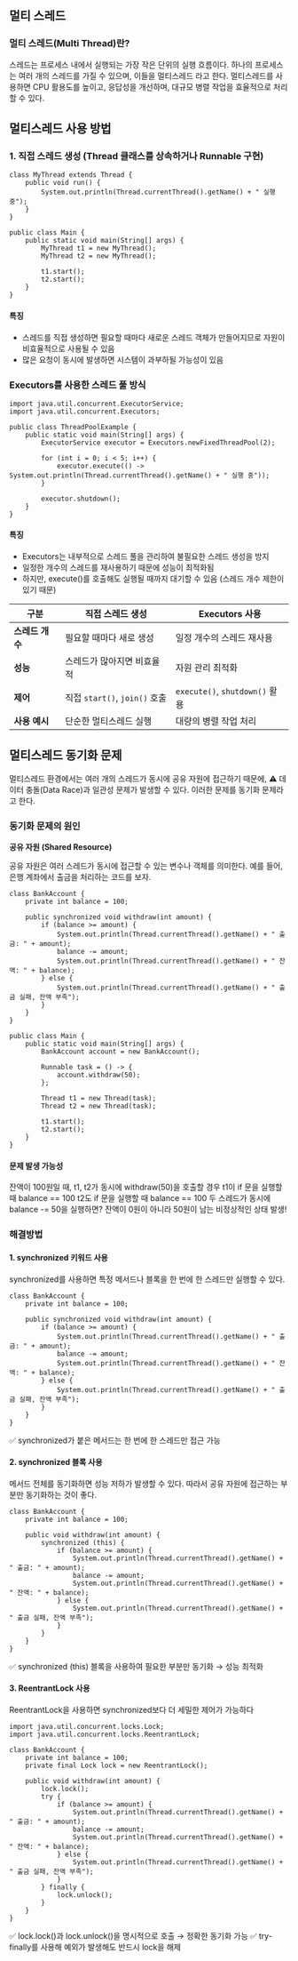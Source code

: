 ## 멀티 스레드 

### 멀티 스레드(Multi Thread)란?
스레드는 프로세스 내에서 실행되는 가장 작은 단위의 실행 흐름이다. 하나의 프로세스는 여러 개의 스레드를 가질 수 있으며, 이들을 멀티스레드 라고 한다. 멀티스레드를 사용하면 CPU 활용도를 높이고, 응답성을 개선하며, 대규모 병렬 작업을 효율적으로 처리할 수 있다.


## 멀티스레드 사용 방법

### 1. 직접 스레드 생성 (Thread 클래스를 상속하거나 Runnable 구현)

```
class MyThread extends Thread {
    public void run() {
        System.out.println(Thread.currentThread().getName() + " 실행 중");
    }
}

public class Main {
    public static void main(String[] args) {
        MyThread t1 = new MyThread();
        MyThread t2 = new MyThread();

        t1.start();
        t2.start();
    }
}
```

#### 특징

- 스레드를 직접 생성하면 필요할 때마다 새로운 스레드 객체가 만들어지므로 자원이 비효율적으로 사용될 수 있음
- 많은 요청이 동시에 발생하면 시스템이 과부하될 가능성이 있음

### Executors를 사용한 스레드 풀 방식

```
import java.util.concurrent.ExecutorService;
import java.util.concurrent.Executors;

public class ThreadPoolExample {
    public static void main(String[] args) {
        ExecutorService executor = Executors.newFixedThreadPool(2);

        for (int i = 0; i < 5; i++) {
            executor.execute(() -> System.out.println(Thread.currentThread().getName() + " 실행 중"));
        }

        executor.shutdown();
    }
}
```

#### 특징
- Executors는 내부적으로 스레드 풀을 관리하여 불필요한 스레드 생성을 방지
- 일정한 개수의 스레드를 재사용하기 때문에 성능이 최적화됨
- 하지만, execute()를 호출해도 실행될 때까지 대기할 수 있음 (스레드 개수 제한이 있기 때문)

| 구분       | 직접 스레드 생성        | Executors 사용         |
|------------|---------------------|---------------------|
| **스레드 개수** | 필요할 때마다 새로 생성 | 일정 개수의 스레드 재사용 |
| **성능**     | 스레드가 많아지면 비효율적 | 자원 관리 최적화 |
| **제어**     | 직접 `start()`, `join()` 호출 | `execute()`, `shutdown()` 활용 |
| **사용 예시** | 단순한 멀티스레드 실행 | 대량의 병렬 작업 처리 |


## 멀티스레드 동기화 문제

멀티스레드 환경에서는 여러 개의 스레드가 동시에 공유 자원에 접근하기 때문에,
⚠ 데이터 충돌(Data Race)과 일관성 문제가 발생할 수 있다.
이러한 문제를 동기화 문제라고 한다.

### 동기화 문제의 원인
**공유 자원 (Shared Resource)**

공유 자원은 여러 스레드가 동시에 접근할 수 있는 변수나 객체를 의미한다.
예를 들어, 은행 계좌에서 출금을 처리하는 코드를 보자.

```
class BankAccount {
    private int balance = 100;

    public synchronized void withdraw(int amount) {
        if (balance >= amount) {
            System.out.println(Thread.currentThread().getName() + " 출금: " + amount);
            balance -= amount;
            System.out.println(Thread.currentThread().getName() + " 잔액: " + balance);
        } else {
            System.out.println(Thread.currentThread().getName() + " 출금 실패, 잔액 부족");
        }
    }
}

public class Main {
    public static void main(String[] args) {
        BankAccount account = new BankAccount();
        
        Runnable task = () -> {
            account.withdraw(50);
        };

        Thread t1 = new Thread(task);
        Thread t2 = new Thread(task);

        t1.start();
        t2.start();
    }
}
```

#### 문제 발생 가능성
잔액이 100원일 때, t1, t2가 동시에 withdraw(50)을 호출할 경우
t1이 if 문을 실행할 때 balance == 100
t2도 if 문을 실행할 때 balance == 100
두 스레드가 동시에 balance -= 50을 실행하면?
잔액이 0원이 아니라 50원이 남는 비정상적인 상태 발생!

### 해결방법

#### 1. synchronized 키워드 사용
synchronized를 사용하면 특정 메서드나 블록을 한 번에 한 스레드만 실행할 수 있다.

```
class BankAccount {
    private int balance = 100;

    public synchronized void withdraw(int amount) {
        if (balance >= amount) {
            System.out.println(Thread.currentThread().getName() + " 출금: " + amount);
            balance -= amount;
            System.out.println(Thread.currentThread().getName() + " 잔액: " + balance);
        } else {
            System.out.println(Thread.currentThread().getName() + " 출금 실패, 잔액 부족");
        }
    }
}
```
✅ synchronized가 붙은 메서드는 한 번에 한 스레드만 접근 가능


#### 2. synchronized 블록 사용
메서드 전체를 동기화하면 성능 저하가 발생할 수 있다.
따라서 공유 자원에 접근하는 부분만 동기화하는 것이 좋다.

```
class BankAccount {
    private int balance = 100;

    public void withdraw(int amount) {
        synchronized (this) {
            if (balance >= amount) {
                System.out.println(Thread.currentThread().getName() + " 출금: " + amount);
                balance -= amount;
                System.out.println(Thread.currentThread().getName() + " 잔액: " + balance);
            } else {
                System.out.println(Thread.currentThread().getName() + " 출금 실패, 잔액 부족");
            }
        }
    }
}

```
✅ synchronized (this) 블록을 사용하여 필요한 부분만 동기화 → 성능 최적화


#### 3. ReentrantLock 사용
ReentrantLock을 사용하면 synchronized보다 더 세밀한 제어가 가능하다

```
import java.util.concurrent.locks.Lock;
import java.util.concurrent.locks.ReentrantLock;

class BankAccount {
    private int balance = 100;
    private final Lock lock = new ReentrantLock();

    public void withdraw(int amount) {
        lock.lock();
        try {
            if (balance >= amount) {
                System.out.println(Thread.currentThread().getName() + " 출금: " + amount);
                balance -= amount;
                System.out.println(Thread.currentThread().getName() + " 잔액: " + balance);
            } else {
                System.out.println(Thread.currentThread().getName() + " 출금 실패, 잔액 부족");
            }
        } finally {
            lock.unlock();
        }
    }
}
```
✅ lock.lock()과 lock.unlock()을 명시적으로 호출 → 정확한 동기화 가능
✅ try-finally를 사용해 예외가 발생해도 반드시 lock을 해제